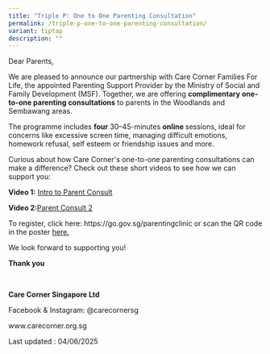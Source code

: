 ```yaml
---
title: "Triple P: One to One Parenting Consultation"
permalink: /triple-p-one-to-one-parenting-consultation/
variant: tiptap
description: ""
---
```

<p>Dear Parents,</p>
<p></p>
<p>We are pleased to announce our partnership with Care Corner Families For
Life, the appointed Parenting Support Provider by the Ministry of Social
and Family Development (MSF). Together, we are offering <strong>complimentary one-to-one parenting consultations</strong>&nbsp;to
parents in the Woodlands and Sembawang areas.</p>
<p></p>
<p>The programme includes <strong>four</strong>&nbsp;30–45-minutes <strong>online </strong>sessions,
ideal for concerns like excessive screen time, managing difficult emotions,
homework refusal, self esteem or friendship issues and more.</p>
<p></p>
<p>Curious about how Care Corner's one-to-one parenting consultations can
make a difference? Check out these short videos to see how we can support
you:</p>
<p><strong>Video 1:</strong>  <a href="https://youtube.com/shorts/pm0VrDElq0k?feature=share" rel="noopener noreferrer nofollow" target="_blank">Intro to Parent Consult</a>
</p>
<p><strong>Video 2:</strong><a href="https://youtu.be/0uVTF1qiKDg" rel="noopener noreferrer nofollow" target="_blank">Parent Consult 2</a>
</p>
<p></p>
<p>To&nbsp;register, click here: <a rel="noopener noreferrer nofollow" target="_blank">https://go.gov.sg/parentingclinic</a>&nbsp;or
scan the QR code in the poster <a href="/files/One_to_One_Parenting_Consultations.pdf" rel="noopener nofollow" target="_blank">here.</a>
</p>
<p>We look forward&nbsp;to&nbsp;supporting you!</p>
<p></p>
<p><strong>Thank you</strong>
</p>
<p>&nbsp;</p>
<p><strong>Care Corner Singapore Ltd</strong>&nbsp;</p>
<p>Facebook &amp; Instagram: @carecornersg&nbsp;</p>
<p><a rel="noopener noreferrer nofollow" target="_blank">www.carecorner.org.sg</a>&nbsp;</p>
<p></p>
<p>Last updated : 04/06/2025</p>
<p></p>
<p></p>
<p>&nbsp;</p>
<p></p>